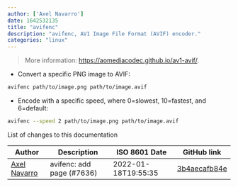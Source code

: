 ```yaml
---
author: ['Axel Navarro']
date: 1642532135
title: "avifenc"
description: "avifenc, AV1 Image File Format (AVIF) encoder."
categories: "linux"
---
```

> More information: <https://aomediacodec.github.io/av1-avif/>.

- Convert a specific PNG image to AVIF:

```bash
avifenc path/to/image.png path/to/image.avif
```

- Encode with a specific speed, where 0=slowest, 10=fastest, and 6=default:

```bash
avifenc --speed 2 path/to/image.png path/to/image.avif
```
List of changes to this documentation


Author | Description | ISO 8601 Date | GitHub link
------|-----|-----|-----
[Axel Navarro](mailto:navarroaxel@gmail.com) | avifenc: add page (#7636) | 2022-01-18T19:55:35 | [3b4aecafb84e](https://github.com/tldr-pages/tldr/commit/3b4aecafb84e3a8fd9007ead470c7f911fd6550a)

